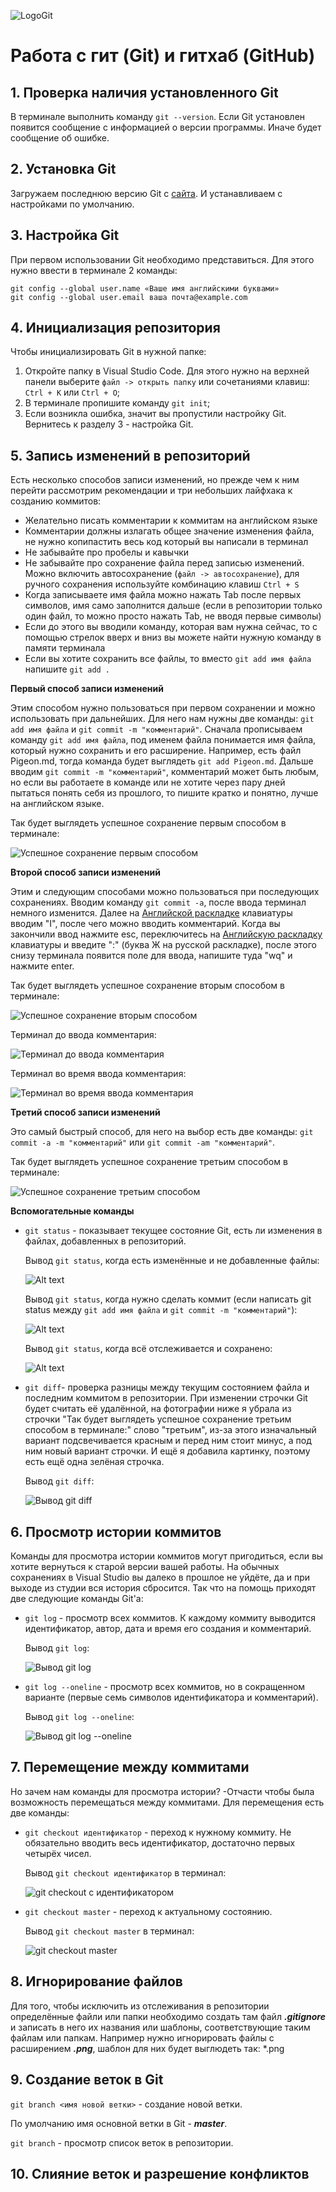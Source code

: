 ![LogoGit](Git-Logo-2Color.png)
# Работа с гит (Git) и гитхаб (GitHub)

## 1. Проверка наличия установленного Git

В терминале выполнить команду `git --version`.
 Если Git установлен появится сообщение с информацией о версии программы. Иначе будет сообщение об ошибке.

## 2. Установка Git 

Загружаем последнюю версию Git с [сайта](https://git-scm.com/downloads). И устанавливаем с настройками по умолчанию.

## 3. Настройка Git

При первом использовании Git необходимо представиться.
Для этого нужно ввести в терминале 2 команды:
```
git config --global user.name «Ваше имя английскими буквами»
git config --global user.email ваша почта@example.com
```

## 4. Инициализация репозитория

Чтобы инициализировать Git в нужной папке:

1. Откройте папку в Visual Studio Code. Для этого нужно на верхней панели выберите `файл -> открыть папку` или сочетаниями клавиш: `Ctrl + K` или `Ctrl + O`;
2. В терминале пропишите команду `git init`;
3. Если возникла ошибка, значит вы пропустили настройку Git. Вернитесь к разделу 3 - настройка Git.

## 5. Запись изменений в репозиторий

Есть несколько способов записи изменений, но прежде чем к ним перейти рассмотрим рекомендации и три небольших лайфхака к созданию коммитов:

* Желательно писать комментарии к коммитам на английском языке
* Комментарии должны излагать общее значение изменения файла, не нужно копипастить весь код который вы написали в терминал
* Не забывайте про пробелы и кавычки
* Не забывайте про сохранение файла перед записью изменений. Можно включить автосохранение (`файл -> автосохранение`), для ручного сохранения используйте комбинацию клавиш `Ctrl + S`
* Когда записываете имя файла можно нажать Tab после первых символов, имя само заполнится дальше (если в репозитории только один файл, то можно просто нажать Tab, не вводя первые символы)
* Если до этого вы вводили команду, которая вам нужна сейчас, то с помощью стрелок вверх и вниз вы можете найти нужную команду в памяти терминала
* Если вы хотите сохранить все файлы, то вместо `git add имя файла` напишите `git add .`

**Первый способ записи изменений**

Этим способом нужно пользоваться при первом сохранении и можно использовать при дальнейших. Для него нам нужны две команды: `git add имя файла` и `git commit -m "комментарий"`. Сначала прописываем команду `git add имя файла`, под именем файла понимается имя файла, который нужно сохранить и его расширение. Например, есть файл Pigeon.md, тогда команда будет выглядеть `git add Pigeon.md`. Дальше вводим `git commit -m "комментарий"`, комментарий может быть любым, но если вы работаете в команде или не хотите через пару дней пытаться понять себя из прошлого, то пишите кратко и понятно, лучше на английском языке.

Так будет выглядеть успешное сохранение первым способом в терминале:

![Успешное сохранение первым способом](image.png)

**Второй способ записи изменений**

Этим и следующим способами можно пользоваться при последующих сохранениях. Вводим команду `git commit -a`, после ввода терминал немного изменится. Далее на <u>Английской раскладке</u> клавиатуры вводим "I", после чего можно вводить комментарий. Когда вы закончили ввод нажмите esc, переключитесь на <u>Английскую раскладку</u> клавиатуры и введите ":" (буква Ж на русской раскладке), после этого снизу терминала появится поле для ввода, напишите туда "wq" и нажмите enter.

Так будет выглядеть успешное сохранение вторым способом в терминале:

![Успешное сохранение вторым способом](image-1.png)

Терминал до ввода комментария:

![Терминал до ввода комментария](image-8.png)

Терминал во время ввода комментария:

![Терминал во время ввода комментария](image-7.png)

**Третий способ записи изменений**

Это самый быстрый способ, для него на выбор есть две команды: `git commit -a -m "комментарий"` или `git commit -am "комментарий"`.

Так будет выглядеть успешное сохранение третьим способом в терминале:

![Успешное сохранение третьим способом](image-9.png)

**Вспомогательные команды**

* `git status` - показывает текущее состояние Git, есть ли изменения в файлах, добавленных в репозиторий. 

    Вывод `git status`, когда есть изменённые и не добавленные файлы:

    ![Alt text](image-2.png)

    Вывод `git status`, когда нужно сделать коммит (если написать git status между `git add имя файла` и `git commit -m "комментарий"`):

    ![Alt text](image-3.png)

    Вывод `git status`, когда всё отслеживается и сохранено:

    ![Alt text](image-11.png)

* `git diff`- проверка разницы между текущим состоянием файла и последним коммитом в репозитории. При изменении строчки Git будет считать её удалённой, на фотографии ниже я убрала из строчки "Так будет выглядеть успешное сохранение третьим способом в терминале:" слово "третьим", из-за этого изначальный вариант подсвечивается красным и перед  ним стоит минус, а под ним новый вариант строчки. И ещё я добавила картинку, поэтому есть ещё одна зелёная строчка.

    Вывод `git diff`:

    ![Вывод git diff](image-10.png)

## 6. Просмотр истории коммитов

Команды для просмотра истории коммитов могут пригодиться, если вы хотите вернуться к старой версии вашей работы. На обычных сохранениях в Visual Studio вы далеко в прошлое не уйдёте, да и при выходе из студии вся история сбросится. Так что на помощь приходят две следующие команды Git'a:

* `git log` - просмотр всех коммитов. К каждому коммиту выводится идентификатор, автор, дата и время его создания и комментарий.

    Вывод `git log`:

    ![Вывод git log](image-4.png)

* `git log --oneline` - просмотр всех коммитов, но в сокращенном варианте (первые семь символов идентификатора и комментарий).

    Вывод `git log --oneline`:

    ![Вывод git log --oneline](image-5.png)

## 7. Перемещение между коммитами

Но зачем нам команды для просмотра истории? -Отчасти чтобы была возможность перемещаться между коммитами. Для перемещения есть две команды:

* `git checkout идентификатор` - переход к нужному коммиту. Не обязательно вводить весь идентификатор, достаточно первых четырёх чисел.

    Вывод `git checkout идентификатор` в терминал:

    ![git checkout с идентификатором](image-12.png)

* `git checkout master` - переход к актуальному состоянию.

    Вывод `git checkout master` в терминал:

    ![git checkout master](image-13.png)

## 8. Игнорирование файлов

Для того, чтобы исключить из отслеживания в репозитории определённые файли или папки необходимо создать там файл ***.gitignore*** и записать в него их названия или шаблоны, соответствующие таким файлам или папкам. Например нужно игнорировать файлы с расширением ***.png***, шаблон для них будет выглюдеть так: *.png

## 9. Создание веток в Git

`git branch <имя новой ветки>` - создание новой ветки.

По умолчанию имя основной ветки в Git - ***master***. 

`git branch` - просмотр список веток в репозитории.

## 10. Слияние веток и разрешение конфликтов

